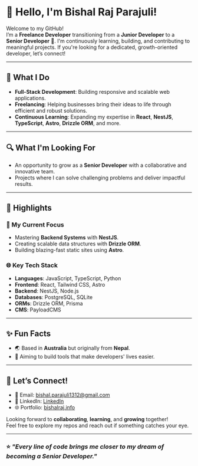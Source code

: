 # 👋 Hello, I'm Bishal Raj Parajuli!  

Welcome to my GitHub!  
I’m a **Freelance Developer** transitioning from a **Junior Developer** to a **Senior Developer** 🚀. I'm continuously learning, building, and contributing to meaningful projects. If you're looking for a dedicated, growth-oriented developer, let’s connect!

---

## 💼 What I Do  
- **Full-Stack Development**: Building responsive and scalable web applications.  
- **Freelancing**: Helping businesses bring their ideas to life through efficient and robust solutions.  
- **Continuous Learning**: Expanding my expertise in **React**, **NestJS**, **TypeScript**, **Astro**, **Drizzle ORM**, and more.  

---

## 🔍 What I'm Looking For  
- An opportunity to grow as a **Senior Developer** with a collaborative and innovative team.  
- Projects where I can solve challenging problems and deliver impactful results.  

---

## 🌟 Highlights  
### 🚀 My Current Focus  
- Mastering **Backend Systems** with **NestJS**.  
- Creating scalable data structures with **Drizzle ORM**.  
- Building blazing-fast static sites using **Astro**.  

### 🌐 Key Tech Stack  
- **Languages**: JavaScript, TypeScript, Python  
- **Frontend**: React, Tailwind CSS, Astro  
- **Backend**: NestJS, Node.js  
- **Databases**: PostgreSQL, SQLite  
- **ORMs**: Drizzle ORM, Prisma  
- **CMS**: PayloadCMS  

---

## ✨ Fun Facts  
- 🌏 Based in **Australia** but originally from **Nepal**.  
- 🎯 Aiming to build tools that make developers' lives easier.

---

## 🤝 Let’s Connect!  
- 📧 Email: [bishal.parajuli1312@gmail.com](mailto:bishal.parajuli1312@gmail.com)  
- 💼 LinkedIn: [LinkedIn]([https://linkedin.com/in/yourprofile](https://www.linkedin.com/in/bishal-raj-parajuli-524071266/))  
- 🌐 Portfolio: [bishalraj.info](https://bishalraj.info)  

Looking forward to **collaborating**, **learning**, and **growing** together!  
Feel free to explore my repos and reach out if something catches your eye.  

---

### ⭐ *"Every line of code brings me closer to my dream of becoming a Senior Developer."*
